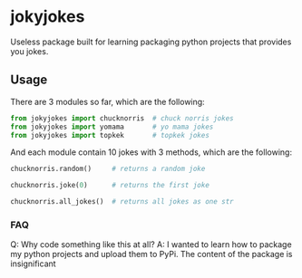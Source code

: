 # jokyjokes
Useless package built for learning packaging python projects that provides you jokes.

## Usage

There are 3 modules so far, which are the following:
```python
from jokyjokes import chucknorris  # chuck norris jokes
from jokyjokes import yomama       # yo mama jokes
from jokyjokes import topkek       # topkek jokes
```
And each module contain 10 jokes with 3 methods, which are the following:
```python
chucknorris.random()     # returns a random joke

chucknorris.joke(0)      # returns the first joke

chucknorris.all_jokes()  # returns all jokes as one str
```

### FAQ

Q: Why code something like this at all?
A: I wanted to learn how to package my python projects and upload them to PyPi. The content of the package is insignificant
